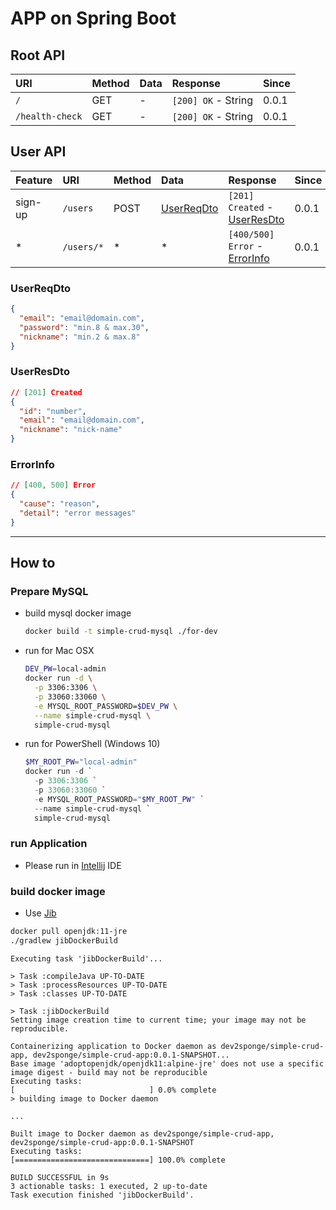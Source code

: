 # APP on Spring Boot

## Root API

| URI             | Method | Data | Response            | Since |
| :-------------- | :----- | :--- | :------------------ | :---- |
| `/`             | GET    | -    | `[200] OK` - String | 0.0.1 |
| `/health-check` | GET    | -    | `[200] OK` - String | 0.0.1 |

## User API

| Feature | URI             | Method | Data                       | Response                                    | Since |
| :------ | :-------------- | :----- | :------------------------- | :------------------------------------------ | :---- |
| sign-up | `/users`        | POST   | [UserReqDto](#userreqdto)  | `[201] Created` - [UserResDto](#userresdto) | 0.0.1 |
| *       | `/users/*`      | *      | *                          | `[400/500] Error` - [ErrorInfo](#errorinfo) | 0.0.1 |

### UserReqDto

```json
{
  "email": "email@domain.com",
  "password": "min.8 & max.30",
  "nickname": "min.2 & max.8"
}
```

### UserResDto

```json
// [201] Created
{
  "id": "number",
  "email": "email@domain.com",
  "nickname": "nick-name"
}
  ```
  
### ErrorInfo

```json
// [400, 500] Error
{
  "cause": "reason",
  "detail": "error messages"
}
```

---

## How to

### Prepare MySQL

- build mysql docker image

  ```bash
  docker build -t simple-crud-mysql ./for-dev
  ```

- run for Mac OSX
  
  ```bash
  DEV_PW=local-admin
  docker run -d \
    -p 3306:3306 \
    -p 33060:33060 \
    -e MYSQL_ROOT_PASSWORD=$DEV_PW \
    --name simple-crud-mysql \
    simple-crud-mysql
  ```

- run for PowerShell (Windows 10)

  ```powershell
  $MY_ROOT_PW="local-admin"
  docker run -d `
    -p 3306:3306 `
    -p 33060:33060 `
    -e MYSQL_ROOT_PASSWORD="$MY_ROOT_PW" `
    --name simple-crud-mysql `
    simple-crud-mysql
  ```

### run Application

- Please run in [Intellij](https://www.jetbrains.com/ko-kr/idea/download/download-thanks.html) IDE

### build docker image

- Use [Jib](https://github.com/GoogleContainerTools/jib#jib)

```bash
docker pull openjdk:11-jre
./gradlew jibDockerBuild
```

```text
Executing task 'jibDockerBuild'...

> Task :compileJava UP-TO-DATE
> Task :processResources UP-TO-DATE
> Task :classes UP-TO-DATE

> Task :jibDockerBuild
Setting image creation time to current time; your image may not be reproducible.

Containerizing application to Docker daemon as dev2sponge/simple-crud-app, dev2sponge/simple-crud-app:0.0.1-SNAPSHOT...
Base image 'adoptopenjdk/openjdk11:alpine-jre' does not use a specific image digest - build may not be reproducible
Executing tasks:
[                              ] 0.0% complete
> building image to Docker daemon

...

Built image to Docker daemon as dev2sponge/simple-crud-app, dev2sponge/simple-crud-app:0.0.1-SNAPSHOT
Executing tasks:
[==============================] 100.0% complete

BUILD SUCCESSFUL in 9s
3 actionable tasks: 1 executed, 2 up-to-date
Task execution finished 'jibDockerBuild'.
```
